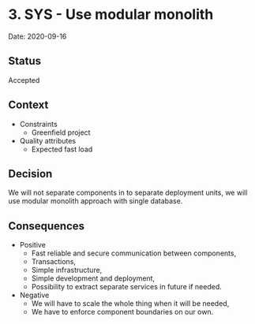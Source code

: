 # 3. SYS - Use modular monolith

Date: 2020-09-16

## Status

Accepted

## Context

- Constraints
    - Greenfield project
- Quality attributes
    - Expected fast load

## Decision

We will not separate components in to separate deployment units, 
we will use modular monolith approach with single database. 

## Consequences

- Positive
    - Fast reliable and secure communication between components,
    - Transactions,
    - Simple infrastructure,
    - Simple development and deployment,
    - Possibility to extract separate services in future if needed.
- Negative
    - We will have to scale the whole thing when it will be needed,
    - We have to enforce component boundaries on our own.